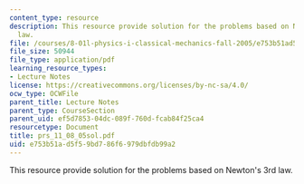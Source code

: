 ```yaml
---
content_type: resource
description: This resource provide solution for the problems based on Newton's 3rd
  law.
file: /courses/8-01l-physics-i-classical-mechanics-fall-2005/e753b51ad5f59bd786f6979dbfdb99a2_prs_11_08_05sol.pdf
file_size: 50944
file_type: application/pdf
learning_resource_types:
- Lecture Notes
license: https://creativecommons.org/licenses/by-nc-sa/4.0/
ocw_type: OCWFile
parent_title: Lecture Notes
parent_type: CourseSection
parent_uid: ef5d7853-04dc-089f-760d-fcab84f25ca4
resourcetype: Document
title: prs_11_08_05sol.pdf
uid: e753b51a-d5f5-9bd7-86f6-979dbfdb99a2
---
```

This resource provide solution for the problems based on Newton's 3rd law.